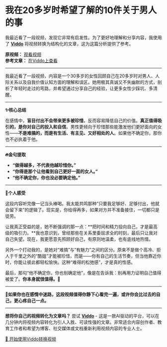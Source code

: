 # 我在20多岁时希望了解的10件关于男人的事

我最近看了一段视频，发现它非常有启发性。为了更好地理解和分享内容，我使用了 **[Viddo](https://viddo.pro/)** 将视频转换为结构化的文章，这为这篇分析提供了参考。

**原视频：** [观看视频](https://www.youtube.com/watch?v=1tTvLGkEqTU)  
**参考文章：** [在Viddo上查看](https://viddo.pro/zh/video-result/06cbf811-795d-4fe0-9e1e-e5966d6a5580)

---

我最近看了一段视频，内容是一个30多岁的女性回顾自己在20多岁时对男人、人际关系以及自我价值认知方面的理解和误区。她用极其真诚又不失幽默的方式，剖析了年轻时走过的弯路，并希望通过分享自己的经验，让更多女性少踩坑、多清醒。

---

**✨核心总结**

在感情中，**盲目付出不会带来更多被珍惜**，反而容易降低自己的价值。**真正值得吸引的，是你对自己的投入和自信**。男性更倾向于珍惜那些能激发他们更好面向的女性——**不是难搞的，而是有生活、有主见、又好相处的人**。如果他不确定你，那你也不必执着于他。

---

**🔥金句提取**

- **“做得越多，不代表他越珍惜你。”**
- **“你得是那个让他看到自己更好一面的女人。”**
- **“他不确定你，你也没必要确定他。”**

---

**💭个人感受**

这段内容听完像一记当头棒喝。我太能共鸣那种“只要我足够好、足够付出，他就会留下来”的逻辑了。现实是，你给得再多，如果对方并不准备接住，一切都只是徒劳。

让我真正受益的是，她不断强调的那一点：**把时间和精力投向自己，才是最高级的吸引力。**我也意识到，曾经那些在关系里委屈求全的时刻，最后只让我对自己失望。现在，我更愿意先照顾好自己，有原则地温柔，也有底线地热情。

另外一个打动我的，是她对“难搞”与“有魅力”之间的区分。原来不是做个高冷、拒人于千里之外的“酷姐”才能被珍惜，而是——你有自己的生活节奏，但当他靠近你时，你能让彼此都轻松愉快。这种“难得的松弛感”，才是真的性感。

最后，那句“他不确定你，你也别确定他”，像是在告诉我：别再用力证明自己值得被爱了。**你本身就很值得。**👏

---

**🌟如果你也在感情中迷路，这段视频值得你静下心看完一遍，或许你会比过去的自己，更心疼自己一点。**

---

**想将你自己的视频转化为文章吗？** 尝试 **[Viddo](https://viddo.pro/)** - 这是一款AI驱动的平台，可以在几分钟内将视频内容转化为引人入胜、可读性强的文章。非常适合内容创作者、教育工作者和希望为博客、社交媒体或文档重新利用视频内容的专业人士。

[🚀 开始使用Viddo转换视频](https://viddo.pro/)